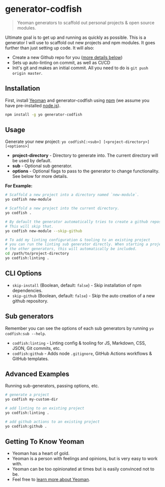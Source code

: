 # generator-codfish

> Yeoman generators to scaffold out personal projects & open source modules.

Ultimate goal is to get up and running as quickly as possible. This is a generator I will use to
scaffold out new projects and npm modules. It goes further than just setting up code. It will also:

- Create a new Github repo for you ([more details below](#Github))
- Sets up auto-linting on commit, as well as CI/CD
- Init's git and makes an initial commit. All you need to do is `git push origin master`.

<!-- START doctoc -->
<!-- END doctoc-->

## Installation

First, install [Yeoman](http://yeoman.io) and generator-codfish using [npm](https://www.npmjs.com/)
(we assume you have pre-installed [node.js](https://nodejs.org/)).

```sh
npm install -g yo generator-codfish
```

## Usage

Generate your new project: `yo codfish[:<sub>] [<project-directory>] [<options>]`

- **project-directory** - Directory to generate into. The current directory will be used by default.
- **sub** - Optional sub generator.
- **options** - Optional flags to pass to the generator to change functionality. See below for more
  details.

**For Example:**

```sh
# Scaffold a new project into a directory named `new-module`.
yo codfish new-module

# Scaffold a new project into the current directory.
yo codfish .

# By default the generator automatically tries to create a github repository for you.
# This will skip that.
yo codfish new-module --skip-github

# To add my linting configuration & tooling to an existing project
# you can run the linting sub generator directly. When starting a project with
# the other generators, this will automatically be included.
cd /path/to/project-directory
yo codfish:linting .
```

## CLI Options

- `skip-install` (Boolean, default: `false`) - Skip installation of npm dependencies.
- `skip-github` (Boolean, default: `false`) - Skip the auto creation of a new github repository.

## Sub generators

Remember you can see the options of each sub generators by running `yo codfish:sub --help`.

- `codfish:linting` - Linting config & tooling for JS, Markdown, CSS, JSON, Git commits, etc.
- `codfish:github` - Adds node `.gitignore`, GitHub Actions workflows & GitHub templates.

## Advanced Examples

Running sub-generators, passing options, etc.

```sh
# generate a project
yo codfish my-custom-dir

# add linting to an existing project
yo codfish:linting .

# add github actions to an existing project
yo codfish:github .
```

## Getting To Know Yeoman

- Yeoman has a heart of gold.
- Yeoman is a person with feelings and opinions, but is very easy to work with.
- Yeoman can be too opinionated at times but is easily convinced not to be.
- Feel free to [learn more about Yeoman](http://yeoman.io/).

[npm-image]: https://badge.fury.io/js/generator-codfish.svg
[npm-url]: https://npmjs.org/package/generator-codfish
[daviddm-image]: https://david-dm.org/codfish/generator-codfish.svg?theme=shields.io
[daviddm-url]: https://david-dm.org/codfish/generator-codfish
